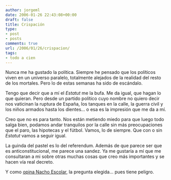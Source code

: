 ```yaml
---
author: jorgeml
date: 2006-01-26 22:43:08+00:00
draft: false
title: Crispación
type: 
- post
- posts
comments: true
url: /2006/01/26/crispacion/
tags:
- todo a cien
---
```


Nunca me ha gustado la política. Siempre he pensado que los políticos viven en un universo paralelo, totalmente alejados de la realidad del resto de los mortales.  Pero lo de estas semanas ha sido de escándalo.

Tengo que decir que a mí el _Estatut_ me la bufa. Me da igual, que hagan lo que quieran. Pero desde un partido político cuyo nombre no quiero decir nos vaticinan la ruptura de España, los tanques en la calle, la guerra civil y los niños armados hasta los dientes... o esa es la impresión que me da a mí.

Creo que no es para tanto. Nos están metiendo miedo para que luego todo salga bien, podamos andar tranquilos por la calle sin más preocupaciones que el paro, las hipotecas y el fútbol. Vamos, lo de siempre. Que con o sin _Estatut_ vamos a seguir igual.

La guinda del pastel es lo del referendum. Además de que parece ser que es anticonstitucional, me parece una sandez. Ya me gustaría a mí que me consultaran a mi sobre otras muchas cosas que creo más importantes y se hacen vía real decreto.

Y como [opina Nacho Escolar](http://www.escolar.net/MT/archives/2006/01/referendum.html), la pregunta elegida... pues tiene peligro.
